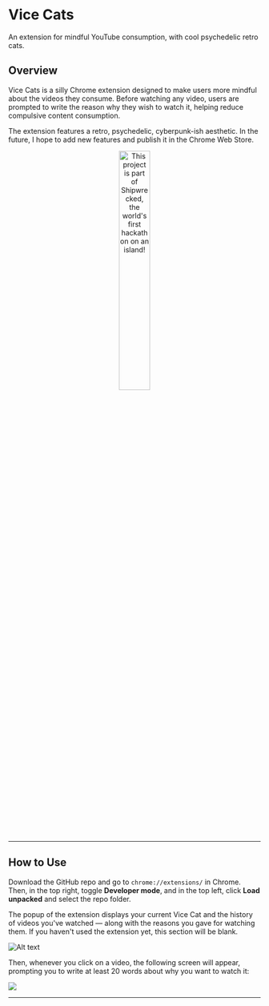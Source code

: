 

# Vice Cats

An extension for mindful YouTube consumption, with cool psychedelic retro cats.

## Overview

Vice Cats is a silly Chrome extension designed to make users more mindful about the videos they consume. Before watching any video, users are prompted to write the reason why they wish to watch it, helping reduce compulsive content consumption.

The extension features a retro, psychedelic, cyberpunk-ish aesthetic. In the future, I hope to add new features and publish it in the Chrome Web Store.

<div align="center">
  <a href="https://shipwrecked.hackclub.com/?t=ghrm" target="_blank">
    <img src="https://hc-cdn.hel1.your-objectstorage.com/s/v3/739361f1d440b17fc9e2f74e49fc185d86cbec14_badge.png" 
         alt="This project is part of Shipwrecked, the world's first hackathon on an island!" 
         style="width: 35%;">
  </a>
</div>

---

## How to Use

Download the GitHub repo and go to `chrome://extensions/` in Chrome. Then, in the top right, toggle **Developer mode**, and in the top left, click **Load unpacked** and select the repo folder.

The popup of the extension displays your current Vice Cat and the history of videos you've watched — along with the reasons you gave for watching them. If you haven't used the extension yet, this section will be blank.

<img title="img" alt="Alt text" src="https://hc-cdn.hel1.your-objectstorage.com/s/v3/90da061b376b6b1875167ca94df4d479941ff1f4_screenshot_2025-07-18_at_3.22.48___pm.png">

Then, whenever you click on a video, the following screen will appear, prompting you to write at least 20 words about why you want to watch it:

<img src="https://hc-cdn.hel1.your-objectstorage.com/s/v3/474edc54cf263b271cdb8cc2837ccef2a784fdd8_screenshot_2025-07-18_at_3.27.53___pm.png" >

---

